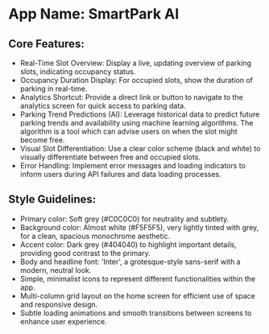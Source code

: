 # **App Name**: SmartPark AI

## Core Features:

- Real-Time Slot Overview: Display a live, updating overview of parking slots, indicating occupancy status.
- Occupancy Duration Display: For occupied slots, show the duration of parking in real-time.
- Analytics Shortcut: Provide a direct link or button to navigate to the analytics screen for quick access to parking data.
- Parking Trend Predictions (AI): Leverage historical data to predict future parking trends and availability using machine learning algorithms. The algorithm is a tool which can advise users on when the slot might become free.
- Visual Slot Differentiation: Use a clear color scheme (black and white) to visually differentiate between free and occupied slots.
- Error Handling: Implement error messages and loading indicators to inform users during API failures and data loading processes.

## Style Guidelines:

- Primary color: Soft grey (#C0C0C0) for neutrality and subtlety.
- Background color: Almost white (#F5F5F5), very lightly tinted with grey, for a clean, spacious monochrome aesthetic.
- Accent color: Dark grey (#404040) to highlight important details, providing good contrast to the primary.
- Body and headline font: 'Inter', a grotesque-style sans-serif with a modern, neutral look.
- Simple, minimalist icons to represent different functionalities within the app.
- Multi-column grid layout on the home screen for efficient use of space and responsive design.
- Subtle loading animations and smooth transitions between screens to enhance user experience.